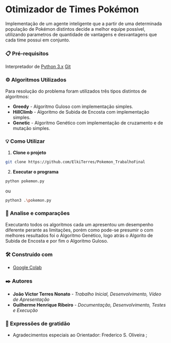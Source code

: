 # Otimizador de Times Pokémon

Implementação de um agente inteligente que a partir de uma determinada população de Pokémon distintos decide a melhor equipe possível, utilizando parametros de quantidade de vantagens e desvantagens que cada time possui em conjunto.

### 📋 Pré-requisitos

Interpretador de [Python 3.x](https://www.python.org/downloads/)
[Git](https://git-scm.com/)

### ⚙️ Algoritmos Utilizados

Para resolução do problema foram utilizados três tipos distintos de algoritmos:

* **Greedy** - Algoritmo Guloso com implementação simples.
* **HillClimb** - Algoritmo de Subida de Encosta com implementação simples.
* **Genetic** - Algoritmo Genético com implementação de cruzamento e de mutação simples.

### 💡 Como Utilizar 

1. **Clone o projeto**

```bash
git clone https://github.com/ElkiTerres/Pokemon_TrabalhoFinal
```

2. **Executar o programa**

```bash
python pokemon.py
```

ou

```bash
python3 .\pokemon.py
```

### 🔩 Analise e comparações

Executanto todos os algoritmos cada um apresentou um desempenho diferente perante as limitações, porém como pode-se presumir o com melhores resultados foi o Algoritmo Genético, logo atrás o Algorito de Subida de Encosta e por fim o Algoritmo Guloso.

### 🛠️ Construído com

* [Google Colab](https://colab.research.google.com)

### ✒️ Autores

* **João Victor Terres Nonato** - *Trabalho Inicial, Desenvolvimento, Vídeo de Apresentação*
* **Guilherme Henrique Ribeiro** - *Documentação, Desenvolvimento, Testes e Execução*

### 🎁 Expressões de gratidão

* Agradecimentos especiais ao Orientador: Frederico S. Oliveira ;
